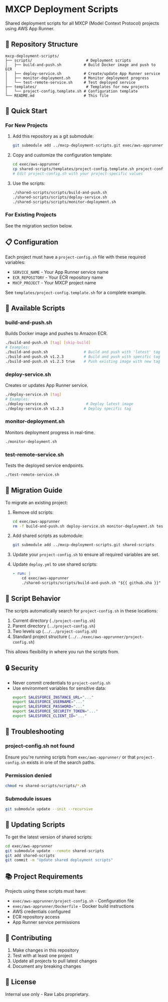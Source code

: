 # MXCP Deployment Scripts

Shared deployment scripts for all MXCP (Model Context Protocol) projects using AWS App Runner.

## 📁 Repository Structure

```
mxcp-deployment-scripts/
├── scripts/                        # Deployment scripts
│   ├── build-and-push.sh          # Build Docker image and push to ECR
│   ├── deploy-service.sh          # Create/update App Runner service
│   ├── monitor-deployment.sh      # Monitor deployment progress
│   └── test-remote-service.sh     # Test deployed service
├── templates/                      # Templates for new projects
│   └── project-config.template.sh # Configuration template
└── README.md                      # This file
```

## 🚀 Quick Start

### For New Projects

1. Add this repository as a git submodule:
   ```bash
   git submodule add ../mxcp-deployment-scripts.git exec/aws-apprunner/shared-scripts
   ```

2. Copy and customize the configuration template:
   ```bash
   cd exec/aws-apprunner
   cp shared-scripts/templates/project-config.template.sh project-config.sh
   # Edit project-config.sh with your project-specific values
   ```

3. Use the scripts:
   ```bash
   ./shared-scripts/scripts/build-and-push.sh
   ./shared-scripts/scripts/deploy-service.sh
   ./shared-scripts/scripts/monitor-deployment.sh
   ```

### For Existing Projects

See the migration section below.

## 📋 Configuration

Each project must have a `project-config.sh` file with these required variables:

- `SERVICE_NAME` - Your App Runner service name
- `ECR_REPOSITORY` - Your ECR repository name  
- `MXCP_PROJECT` - Your MXCP project name

See `templates/project-config.template.sh` for a complete example.

## 🔧 Available Scripts

### build-and-push.sh
Builds Docker image and pushes to Amazon ECR.
```bash
./build-and-push.sh [tag] [skip-build]
# Examples:
./build-and-push.sh                # Build and push with 'latest' tag
./build-and-push.sh v1.2.3         # Build and push with specific tag
./build-and-push.sh v1.2.3 true    # Push existing image with new tag
```

### deploy-service.sh
Creates or updates App Runner service.
```bash
./deploy-service.sh [tag]
# Examples:
./deploy-service.sh                 # Deploy latest image
./deploy-service.sh v1.2.3         # Deploy specific tag
```

### monitor-deployment.sh
Monitors deployment progress in real-time.
```bash
./monitor-deployment.sh
```

### test-remote-service.sh
Tests the deployed service endpoints.
```bash
./test-remote-service.sh
```

## 🔄 Migration Guide

To migrate an existing project:

1. Remove old scripts:
   ```bash
   cd exec/aws-apprunner
   rm -f build-and-push.sh deploy-service.sh monitor-deployment.sh test-remote-service.sh
   ```

2. Add shared scripts as submodule:
   ```bash
   git submodule add ../mxcp-deployment-scripts.git shared-scripts
   ```

3. Update your `project-config.sh` to ensure all required variables are set.

4. Update `deploy.yml` to use shared scripts:
   ```yaml
   - run: |
       cd exec/aws-apprunner
       ./shared-scripts/scripts/build-and-push.sh "${{ github.sha }}"
   ```

## 📝 Script Behavior

The scripts automatically search for `project-config.sh` in these locations:
1. Current directory (`./project-config.sh`)
2. Parent directory (`../project-config.sh`)
3. Two levels up (`../../project-config.sh`)
4. Standard project structure (`../../exec/aws-apprunner/project-config.sh`)

This allows flexibility in where you run the scripts from.

## 🔒 Security

- Never commit credentials to `project-config.sh`
- Use environment variables for sensitive data:
  ```bash
  export SALESFORCE_INSTANCE_URL="..."
  export SALESFORCE_USERNAME="..."
  export SALESFORCE_PASSWORD="..."
  export SALESFORCE_SECURITY_TOKEN="..."
  export SALESFORCE_CLIENT_ID="..."
  ```

## 🚨 Troubleshooting

### project-config.sh not found
Ensure you're running scripts from `exec/aws-apprunner/` or that `project-config.sh` exists in one of the search paths.

### Permission denied
```bash
chmod +x shared-scripts/scripts/*.sh
```

### Submodule issues
```bash
git submodule update --init --recursive
```

## 🔄 Updating Scripts

To get the latest version of shared scripts:
```bash
cd exec/aws-apprunner
git submodule update --remote shared-scripts
git add shared-scripts
git commit -m "Update shared deployment scripts"
```

## 📚 Project Requirements

Projects using these scripts must have:
- `exec/aws-apprunner/project-config.sh` - Configuration file
- `exec/aws-apprunner/Dockerfile` - Docker build instructions
- AWS credentials configured
- ECR repository access
- App Runner service permissions

## 🤝 Contributing

1. Make changes in this repository
2. Test with at least one project
3. Update all projects to pull latest changes
4. Document any breaking changes

## 📄 License

Internal use only - Raw Labs proprietary.

